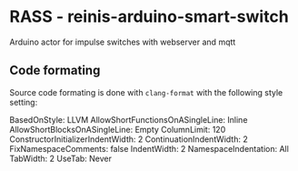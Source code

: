 # RASS - reinis-arduino-smart-switch

Arduino actor for impulse switches with webserver and mqtt

## Code formating

Source code formating is done with `clang-format` with the following style setting:

BasedOnStyle: LLVM
AllowShortFunctionsOnASingleLine: Inline
AllowShortBlocksOnASingleLine: Empty
ColumnLimit: 120
ConstructorInitializerIndentWidth: 2
ContinuationIndentWidth: 2
FixNamespaceComments: false
IndentWidth: 2
NamespaceIndentation: All
TabWidth: 2
UseTab: Never
